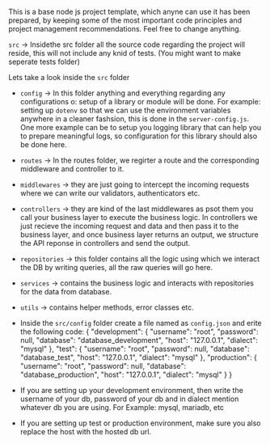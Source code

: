 This is a base node js project template, which anyne can use it has been prepared, by keeping some of the most important code principles and project management recommendations. Feel free to change anything.

`src` -> Insidethe src folder all the source code regarding the project will reside, this will not include any knid of tests. (You might want to make seperate tests folder)

Lets take a look inside the `src` folder

- `config` -> In this folder anything and everything regarding any configurations o: setup of a library or module will be done. For example: setting up `dotenv` so that we can use the environment variables anywhere in a cleaner fashsion, this is done in the `server-config.js`. One more example can be to setup you logging library that can help you to prepare meaningful logs, so configuration for this library should also be done here.

- `routes` -> In the routes folder, we regirter a route and the corresponding middleware and controller to it.

- `middlewares` -> they are just going to intercept the incoming requests where we can write our validators, authenticators etc.

- `controllers` -> they are kind of the last middlewares as psot them you call your business layer to execute the business logic. In controllers we just recieve the incoming request and data and then pass it to the business layer, and once business layer returns an output, we structure the API reponse in controllers and send the output.

- `repositories` -> this folder contains all the logic using which we interact the DB by writing queries, all the raw queries will go here.

- `services` -> contains the business logic and interacts with repositories for the data from database.

- `utils` -> contains helper methods, error classes etc.

- Inside the `src/config` folder create a file named as `config.json` and erite the following code:
{
  "development": {
    "username": "root",
    "password": null,
    "database": "database_development",
    "host": "127.0.0.1",
    "dialect": "mysql"
  },
  "test": {
    "username": "root",
    "password": null,
    "database": "database_test",
    "host": "127.0.0.1",
    "dialect": "mysql"
  },
  "production": {
    "username": "root",
    "password": null,
    "database": "database_production",
    "host": "127.0.0.1",
    "dialect": "mysql"
  }
}

- If you are setting up your development environment, then write the username of your db, password of your db and in dialect mention whatever db you are using. For Example: mysql, mariadb, etc

- If you are setting up test or production environment, make sure you also replace the host with the hosted db url.